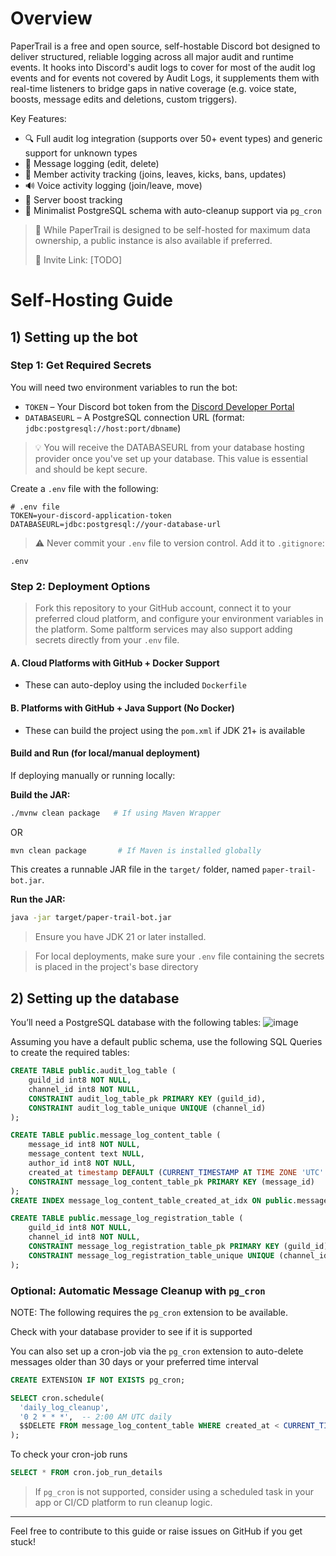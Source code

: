 # Overview
PaperTrail is a free and open source, self-hostable Discord bot designed to deliver structured, reliable logging across all major audit and runtime events. It hooks into Discord's audit logs to cover for most of the audit log events and for events not covered by Audit Logs, it supplements them with real-time listeners to bridge gaps in native coverage (e.g. voice state, boosts, message edits and deletions, custom triggers).

Key Features:

- 🔍 Full audit log integration (supports over 50+ event types) and generic support for unknown types
- 💬 Message logging  (edit, delete)
- 👤 Member activity tracking (joins, leaves, kicks, bans, updates)
- 🔊 Voice activity logging (join/leave, move)
- 🚀 Server boost tracking
- 🧱 Minimalist PostgreSQL schema with auto-cleanup support via `pg_cron`

> 🔐 While PaperTrail is designed to be self-hosted for maximum data ownership, a public instance is also available if preferred.
> 
> 📎 Invite Link: [TODO]

# Self-Hosting Guide

## 1) Setting up the bot
### Step 1: Get Required Secrets

You will need two environment variables to run the bot:

- `TOKEN` – Your Discord bot token from the [Discord Developer Portal](https://discord.com/developers/applications)
- `DATABASEURL` – A PostgreSQL connection URL (format: `jdbc:postgresql://host:port/dbname`)
> 💡 You will receive the DATABASEURL from your database hosting provider once you've set up your database. This value is essential and should be kept secure.

Create a `.env` file with the following:

```env
# .env file
TOKEN=your-discord-application-token
DATABASEURL=jdbc:postgresql://your-database-url
```

> ⚠️ Never commit your `.env` file to version control. Add it to `.gitignore`:

```gitignore
.env
```


### Step 2: Deployment Options
> Fork this repository to your GitHub account, connect it to your preferred cloud platform, and configure your environment variables in the platform. Some paltform services may also support adding secrets directly from your `.env` file.
#### A. Cloud Platforms with GitHub + Docker Support

- These can auto-deploy using the included `Dockerfile`

#### B. Platforms with GitHub + Java Support (No Docker)

- These can build the project using the `pom.xml` if JDK 21+ is available

#### Build and Run (for local/manual deployment)

If deploying manually or running locally:

**Build the JAR:**

```sh
./mvnw clean package   # If using Maven Wrapper
```
 OR
```sh
mvn clean package       # If Maven is installed globally
```
This creates a runnable JAR file in the `target/` folder, named `paper-trail-bot.jar`.

**Run the JAR:**

```sh
java -jar target/paper-trail-bot.jar
```

> Ensure you have JDK 21 or later installed.

> For local deployments, make sure your `.env` file containing the secrets is placed in the project's base directory


## 2) Setting up the database

You’ll need a PostgreSQL database with the following tables:
![image](https://github.com/user-attachments/assets/5e56e80c-70e0-4bde-8bcf-0b48933a72af)

Assuming you have a default public schema, use the following SQL Queries to create the required tables:

```SQL
CREATE TABLE public.audit_log_table (
	guild_id int8 NOT NULL,
	channel_id int8 NOT NULL,
	CONSTRAINT audit_log_table_pk PRIMARY KEY (guild_id),
	CONSTRAINT audit_log_table_unique UNIQUE (channel_id)
);

CREATE TABLE public.message_log_content_table (
	message_id int8 NOT NULL,
	message_content text NULL,
	author_id int8 NOT NULL,
	created_at timestamp DEFAULT (CURRENT_TIMESTAMP AT TIME ZONE 'UTC'::text) NOT NULL,
	CONSTRAINT message_log_content_table_pk PRIMARY KEY (message_id)
);
CREATE INDEX message_log_content_table_created_at_idx ON public.message_log_content_table USING btree (created_at);

CREATE TABLE public.message_log_registration_table (
	guild_id int8 NOT NULL,
	channel_id int8 NOT NULL,
	CONSTRAINT message_log_registration_table_pk PRIMARY KEY (guild_id),
	CONSTRAINT message_log_registration_table_unique UNIQUE (channel_id)
);
```
### Optional: Automatic Message Cleanup with `pg_cron`

NOTE: The following requires the `pg_cron` extension to be available.

Check with your database provider to see if it is supported

You can also set up a cron-job via the `pg_cron` extension to auto-delete messages older than 30 days or your preferred time interval
```SQL
CREATE EXTENSION IF NOT EXISTS pg_cron;

SELECT cron.schedule(
  'daily_log_cleanup',
  '0 2 * * *',  -- 2:00 AM UTC daily
  $$DELETE FROM message_log_content_table WHERE created_at < CURRENT_TIMESTAMP AT TIME ZONE 'UTC' - INTERVAL '30 days';$$
);
```

To check your cron-job runs
```SQL
SELECT * FROM cron.job_run_details
```

> If `pg_cron` is not supported, consider using a scheduled task in your app or CI/CD platform to run cleanup logic.

---

Feel free to contribute to this guide or raise issues on GitHub if you get stuck!

